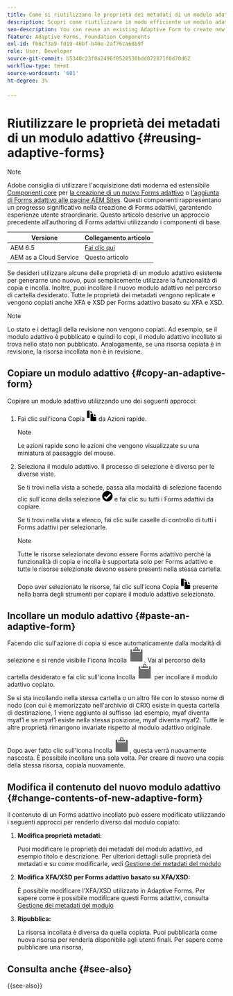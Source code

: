 ```yaml
---
title: Come si riutilizzano le proprietà dei metadati di un modulo adattivo?
description: Scopri come riutilizzare in modo efficiente un modulo adattivo esistente per crearne uno nuovo.
seo-description: You can reuse an existing Adaptive Form to create new Adaptive Forms.
feature: Adaptive Forms, Foundation Components
exl-id: fb8cf3a9-fd19-46bf-b40e-2af76ca68b9f
role: User, Developer
source-git-commit: b5340c23f0a2496f0528530bdd072871f0d70d62
workflow-type: tm+mt
source-wordcount: '601'
ht-degree: 3%

---
```


# Riutilizzare le proprietà dei metadati di un modulo adattivo {#reusing-adaptive-forms}

>[!NOTE]
>
> Adobe consiglia di utilizzare l&#39;acquisizione dati moderna ed estensibile [Componenti core](https://experienceleague.adobe.com/docs/experience-manager-core-components/using/adaptive-forms/introduction.html?lang=it) per [la creazione di un nuovo Forms adattivo](/help/forms/creating-adaptive-form-core-components.md) o [l&#39;aggiunta di Forms adattivo alle pagine AEM Sites](/help/forms/create-or-add-an-adaptive-form-to-aem-sites-page.md). Questi componenti rappresentano un progresso significativo nella creazione di Forms adattivi, garantendo esperienze utente straordinarie. Questo articolo descrive un approccio precedente all’authoring di Forms adattivi utilizzando i componenti di base.


| Versione | Collegamento articolo |
| -------- | ---------------------------- |
| AEM 6.5 | [Fai clic qui](https://experienceleague.adobe.com/docs/experience-manager-65/forms/adaptive-forms-basic-authoring/reusing-adaptive-forms.html) |
| AEM as a Cloud Service | Questo articolo |

Se desideri utilizzare alcune delle proprietà di un modulo adattivo esistente per generarne uno nuovo, puoi semplicemente utilizzare la funzionalità di copia e incolla. Inoltre, puoi incollare il nuovo modulo adattivo nel percorso di cartella desiderato. Tutte le proprietà dei metadati vengono replicate e vengono copiati anche XFA e XSD per Forms adattivo basato su XFA e XSD.

>[!NOTE]
>
>Lo stato e i dettagli della revisione non vengono copiati. Ad esempio, se il modulo adattivo è pubblicato e quindi lo copi, il modulo adattivo incollato si trova nello stato non pubblicato. Analogamente, se una risorsa copiata è in revisione, la risorsa incollata non è in revisione.

## Copiare un modulo adattivo {#copy-an-adaptive-form}

Copiare un modulo adattivo utilizzando uno dei seguenti approcci:

1. Fai clic sull&#39;icona Copia ![aem6forms_copy](assets/aem6forms_copy.png) da Azioni rapide.

   >[!NOTE]
   >
   >Le azioni rapide sono le azioni che vengono visualizzate su una miniatura al passaggio del mouse.

1. Seleziona il modulo adattivo. Il processo di selezione è diverso per le diverse viste.

   Se ti trovi nella vista a schede, passa alla modalità di selezione facendo clic sull&#39;icona della selezione ![aem6forms_check-circle](assets/aem6forms_check-circle.png) e fai clic su tutti i Forms adattivi da copiare.

   Se ti trovi nella vista a elenco, fai clic sulle caselle di controllo di tutti i Forms adattivi per selezionarle.

   >[!NOTE]
   >
   >Tutte le risorse selezionate devono essere Forms adattivo perché la funzionalità di copia e incolla è supportata solo per Forms adattivo e tutte le risorse selezionate devono essere presenti nella stessa cartella.

   Dopo aver selezionato le risorse, fai clic sull&#39;icona Copia ![aem6forms_copy](assets/aem6forms_copy.png) presente nella barra degli strumenti per copiare il modulo adattivo selezionato.

## Incollare un modulo adattivo {#paste-an-adaptive-form}

Facendo clic sull&#39;azione di copia si esce automaticamente dalla modalità di selezione e si rende visibile l&#39;icona Incolla ![Incolla](assets/Smock_Paste_18_N.svg). Vai al percorso della cartella desiderato e fai clic sull&#39;icona Incolla ![Incolla](assets/Smock_Paste_18_N.svg) per incollare il modulo adattivo copiato.

Se si sta incollando nella stessa cartella o un altro file con lo stesso nome di nodo (con cui è memorizzato nell&#39;archivio di CRX) esiste in questa cartella di destinazione, 1 viene aggiunto al suffisso (ad esempio, myaf diventa myaf1 e se myaf1 esiste nella stessa posizione, myaf diventa myaf2. Tutte le altre proprietà rimangono invariate rispetto al modulo adattivo originale.

Dopo aver fatto clic sull&#39;icona Incolla ![Incolla](assets/Smock_Paste_18_N.svg), questa verrà nuovamente nascosta. È possibile incollare una sola volta. Per creare di nuovo una copia della stessa risorsa, copiala nuovamente.

## Modifica il contenuto del nuovo modulo adattivo {#change-contents-of-new-adaptive-form}

Il contenuto di un Forms adattivo incollato può essere modificato utilizzando i seguenti approcci per renderlo diverso dal modulo copiato:

1. **Modifica proprietà metadati:**

   Puoi modificare le proprietà dei metadati del modulo adattivo, ad esempio titolo e descrizione. Per ulteriori dettagli sulle proprietà dei metadati e su come modificarle, vedi [Gestione dei metadati del modulo](manage-form-metadata.md)

1. **Modifica XFA/XSD per Forms adattivo basato su XFA/XSD:**

   È possibile modificare l’XFA/XSD utilizzato in Adaptive Forms. Per sapere come è possibile modificare questi Forms adattivi, consulta [Gestione dei metadati del modulo](manage-form-metadata.md)

1. **Ripubblica:**

   La risorsa incollata è diversa da quella copiata. Puoi pubblicarla come nuova risorsa per renderla disponibile agli utenti finali. Per sapere come pubblicare una risorsa, <!-- see [Publishing and unpublishing forms](publishing-unpublishing-forms.md) -->


## Consulta anche {#see-also}

{{see-also}}
